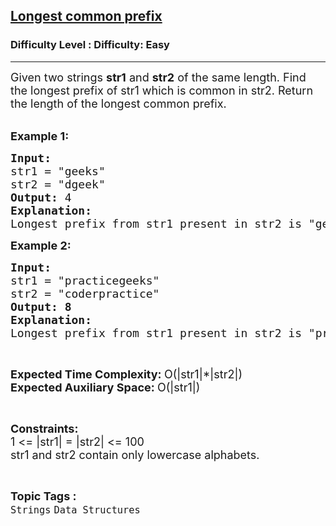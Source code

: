 <h2><a href="https://www.geeksforgeeks.org/problems/minimum-shift-for-longest-common-prefix0759/1">Longest common prefix</a></h2><h3>Difficulty Level : Difficulty: Easy</h3><hr><div class="problems_problem_content__Xm_eO"><p><span style="font-size: 18px;">Given two strings&nbsp;<strong>str1</strong> and <strong>str2</strong> of the same length. Find the longest prefix of str1 which is common in str2. Return the length of the longest common prefix.</span></p>
<p><br><span style="font-size: 18px;"><strong>Example 1:</strong></span></p>
<pre><span style="font-size: 18px;"><strong>Input:</strong> 
str1 = "geeks"
str2 = "dgeek"<strong>
Output:</strong> 4
<strong>Explanation: 
</strong>Longest prefix from str1 present in str2 is "geek". Hence, the answer is 4.<br></span></pre>
<p><span style="font-size: 18px;"><strong>Example 2:</strong></span></p>
<pre><span style="font-size: 18px;"><strong>Input:
</strong>str1 = "practicegeeks"
str2 = "coderpractice"
<strong>Output: 8</strong>
<strong>Explanation: 
</strong>Longest prefix from str1 present in str2 is "practice". Hence, the answer is 8.</span></pre>
<p>&nbsp;</p>
<p><span style="font-size: 18px;"><strong>Expected Time Complexity:&nbsp;</strong>O(|str1|*|str2|)<br><strong>Expected Auxiliary Space:&nbsp;</strong>O(|str1|)</span></p>
<p>&nbsp;</p>
<p><span style="font-size: 18px;"><strong>Constraints:</strong><br>1 &lt;= |str1| = |str2| &lt;= 100<br>str1 and str2 contain only lowercase alphabets.</span></p></div><br><p><span style=font-size:18px><strong>Topic Tags : </strong><br><code>Strings</code>&nbsp;<code>Data Structures</code>&nbsp;
